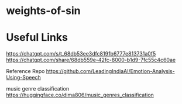 # weights-of-sin

# Useful Links
https://chatgpt.com/s/t_68db53ee3dfc8191b6777e813731a0f5 <br>
https://chatgpt.com/share/68db559e-42fc-8000-b1d9-7fc55c4c60ae

Reference Repo
https://github.com/LeadingIndiaAI/Emotion-Analysis-Using-Speech

music genre classification
https://huggingface.co/dima806/music_genres_classification
